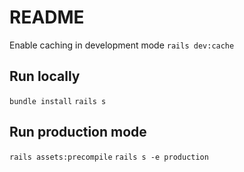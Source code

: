 # README

Enable caching in development mode
`rails dev:cache`

## Run locally
`bundle install`
`rails s`


## Run production mode
`rails assets:precompile`
`rails s -e production`
